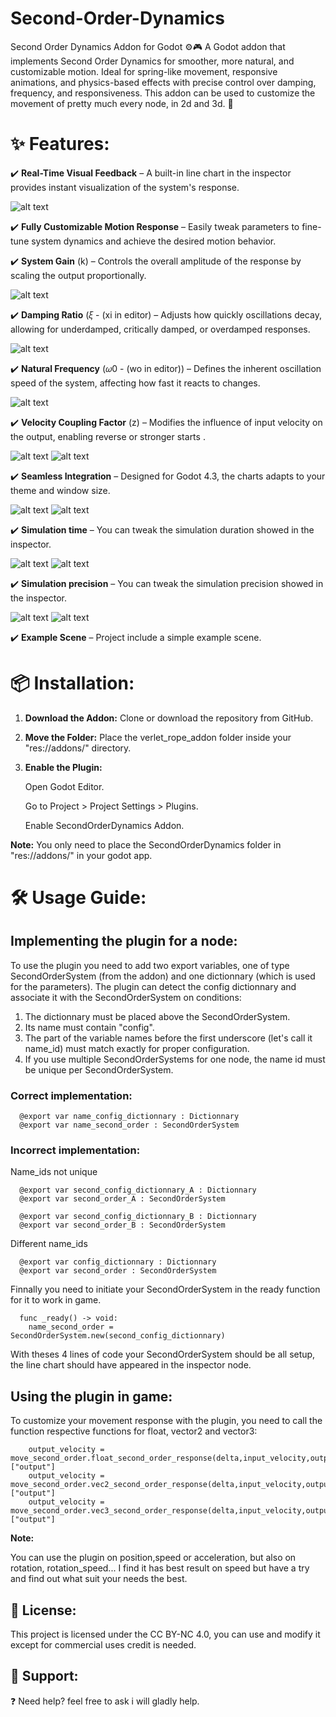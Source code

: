 # Second-Order-Dynamics
Second Order Dynamics Addon for Godot ⚙️🎮  A Godot addon that implements Second Order Dynamics for smoother, more natural, and customizable motion. Ideal for spring-like movement, responsive animations, and physics-based effects with precise control over damping, frequency, and responsiveness. This addon can be used to customize the movement of pretty much every node, in 2d and 3d. 🚀

# ✨ Features:

✔️ **Real-Time Visual Feedback** – A built-in line chart in the inspector provides instant visualization of the system's response.

![alt text](https://github.com/BobMervell/Second-Order-Dynamics/blob/main/images/visual-feedback.png)

✔️ **Fully Customizable Motion Response** – Easily tweak parameters to fine-tune system dynamics and achieve the desired motion behavior.

✔️ **System Gain** (k) – Controls the overall amplitude of the response by scaling the output proportionally.

![alt text](https://github.com/BobMervell/Second-Order-Dynamics/blob/main/images/gain.png)

✔️ **Damping Ratio** (𝜉 - (xi in editor) – Adjusts how quickly oscillations decay, allowing for underdamped, critically damped, or overdamped responses.

![alt text](https://github.com/BobMervell/Second-Order-Dynamics/blob/main/images/xi.png)

✔️ **Natural Frequency** (𝜔0 - (wo in editor)) – Defines the inherent oscillation speed of the system, affecting how fast it reacts to changes.

![alt text](https://github.com/BobMervell/Second-Order-Dynamics/blob/main/images/Omega0.png)

✔️ **Velocity Coupling Factor** (z) – Modifies the influence of input velocity on the output, enabling reverse or stronger starts .

![alt text](https://github.com/BobMervell/Second-Order-Dynamics/blob/main/images/z1.png)
![alt text](https://github.com/BobMervell/Second-Order-Dynamics/blob/main/images/z2.png)


✔️ **Seamless Integration** – Designed for Godot 4.3, the charts adapts to your theme and window size.

![alt text](https://github.com/BobMervell/Second-Order-Dynamics/blob/main/images/theme%201.png)
![alt text](https://github.com/BobMervell/Second-Order-Dynamics/blob/main/images/theme%202.png)

✔️ **Simulation time** – You can tweak the simulation duration showed in the inspector.

![alt text](https://github.com/BobMervell/Second-Order-Dynamics/blob/main/images/simulation_duration1.png)
![alt text](https://github.com/BobMervell/Second-Order-Dynamics/blob/main/images/simulation_duration2.png)

✔️ **Simulation precision** – You can tweak the simulation precision showed in the inspector.

![alt text](https://github.com/BobMervell/Second-Order-Dynamics/blob/main/images/precision1.png)
![alt text](https://github.com/BobMervell/Second-Order-Dynamics/blob/main/images/precision2.png)


✔️ **Example Scene** – Project include a simple example scene.

# 📦 Installation:

1. **Download the Addon:** Clone or download the repository from GitHub.
2. **Move the Folder:** Place the verlet_rope_addon folder inside your "res://addons/" directory.
3. **Enable the Plugin:**

    Open Godot Editor.
   
    Go to Project > Project Settings > Plugins.
   
    Enable SecondOrderDynamics Addon.

**Note:** You only need to place the SecondOrderDynamics folder in "res://addons/" in your godot app.

# 🛠️ Usage Guide:

## Implementing the plugin for a node:

To use the plugin you need to add two export variables, one of type SecondOrderSystem (from the addon) and one  dictionnary (which is used for the parameters).
The plugin can detect the config dictionnary and associate it with the SecondOrderSystem on conditions:
  1. The dictionnary must be placed above the SecondOrderSystem.
  2. Its name must contain "config".
  3. The part of the variable names before the first underscore (let's call it name_id) must match exactly for proper configuration.
  4. If you use multiple SecondOrderSystems for one node, the name id must be unique per SecondOrderSystem.

### Correct implementation:

      @export var name_config_dictionnary : Dictionnary
      @export var name_second_order : SecondOrderSystem

### Incorrect implementation:

Name_ids not unique

      @export var second_config_dictionnary_A : Dictionnary
      @export var second_order_A : SecondOrderSystem

      @export var second_config_dictionnary_B : Dictionnary
      @export var second_order_B : SecondOrderSystem

Different name_ids

      @export var config_dictionnary : Dictionnary
      @export var second_order : SecondOrderSystem

Finnally you need to initiate your SecondOrderSystem in the ready function for it to work in game.

      func _ready() -> void:
        name_second_order = SecondOrderSystem.new(second_config_dictionnary)

With theses 4 lines of code your SecondOrderSystem should be all setup, the line chart should have appeared in the inspector node.

## Using the plugin in game:

To customize your movement response with the plugin, you need to call the function respective functions for float, vector2 and vector3:

        output_velocity = move_second_order.float_second_order_response(delta,input_velocity,output_velocity,)["output"]
      	output_velocity = move_second_order.vec2_second_order_response(delta,input_velocity,output_velocity,)["output"]
        output_velocity = move_second_order.vec3_second_order_response(delta,input_velocity,output_velocity,)["output"]

**Note:** 

You can use the plugin on position,speed or acceleration, but also on rotation, rotation_speed...
I find it has best result on speed but have a try and find out what suit your needs the best.


## 📝 License:

This project is licensed under the CC BY-NC 4.0, you can use and modify it except for commercial uses credit is needed. 

## 🌟 Support:

❓ Need help? feel free to ask i will gladly help.





